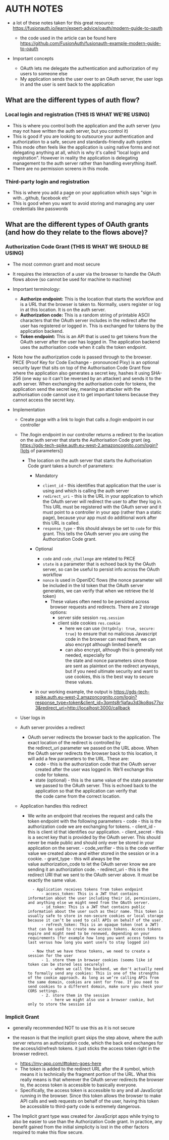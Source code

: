 # AUTH NOTES

- a lot of these notes taken for this great resource: https://fusionauth.io/learn/expert-advice/oauth/modern-guide-to-oauth 
    - the code used in the article can be found here https://github.com/FusionAuth/fusionauth-example-modern-guide-to-oauth

- Important concepts
    - OAuth lets me delegate the authentication and authorization of my users to someone else
    - My application sends the user over to an OAuth server, the user logs in and the user is sent back to the application

## What are the different types of auth flow?

### Local login and registration (THIS IS WHAT WE'RE USING)
- This is where you control both the application and the auth server (you may not have written the auth server, but you control it)
- This is good if you are looking to outsource your authentication and authorization to a safe, secure and standards-friendly auth system
- This mode often feels like the application is using native forms and not delegating anything at all, which is why it's called "local login and registration". However in reality the application is delegating management to the auth server rather than handling everything itself. 
- There are no permission screens in this mode.

### Third-party login and registration
- This is where you add a page on your application which says "sign in with...github, facebook etc"
- This is good when you want to avoid storing and managing any user credentials like passwords

## What are the different types of OAuth grants (and how do they relate to the flows above)?

### Authorization Code Grant (THIS IS WHAT WE SHOULD BE USING)

- The most common grant and most secure

- It requires the interaction of a user via the browser to handle the OAuth flows above (so cannot be used for machine to machine)

- Important terminology:
    - **Authorize endpoint:** This is the location that starts the workflow and is a URL that the browser is taken to. Normally, users register or log in at this location. It is on the auth server. 
    - **Authorization code:** This is a random string of printable ASCII characters that the OAuth server includes in the redirect after the user has registered or logged in. This is exchanged for tokens by the application backend.
    - **Token endpoint:** This is an API that is used to get tokens from the OAuth server after the user has logged in. The application backend uses the authorisation code when it calls the token endpoint.

- Note how the authorization code is passed through to the browser. PKCE (Proof Key for Code Exchange - pronounced Pixy) is an optional security layer that sits on top of the Authorisation Code Grant flow where the application also generates a secret key, hashes it using SHA-256 (one way so it can't be reversed by an attacker) and sends it to the auth server. When exchanging the authorisation code for tokens, the application send the secret key, meaning an attacker with the authorisation code cannot use it to get important tokens because they cannot access the secret key.

- Implementation

    - Create page with a link to login that calls a /login endpoint in our controller

    - The /login endpoint in our controller returns a redirect to the location on the auth server that starts the Authorisation Code grant (eg. https://gds-tech-spike.auth.eu-west-2.amazoncognito.com/login?[lots of parameters])

        - The location on the auth server that starts the Authorisation Code grant takes a bunch of parameters:

            - Mandatory
                - `client_id` - this identifies that application that the user is using and which is calling the auth server
                - `redirect_uri` - this is the URL in your application to which the OAuth server will redirect the user to after they log in. This URL must be registered with the OAuth server and it must point to a controller in your app (rather than a static page), because your app must do additional work after this URL is called.
                - `response_type` - this should always be set to `code` for this grant. This tells the OAuth server you are using the Authorization Code grant.

            - Optional
                - `code` and `code_challenge` are related to PKCE
                - `state` is a parameter that is echoed back by the OAuth server, so can be useful to persist info across the OAuth workflow
                - `nonce` is used in OpenIDC flows (the nonce parameter will be included in the Id token that the OAuth server generates, we can verify that when we retrieve the Id token)
                    - These values often need to be persisted across browser requests and redirects. There are 2 storage options:
                        - server side session `req.session` 
                        - client side cookies `res.cookie` 
                            - here we can use `{httpOnly: true, secure: true}` to ensure that no malicious Javascript code in the browser can read them, we can also encrypt although limited benefit 
                            - can also encrypt, although thsi is generally not needed, especially for the state and nonce parameters since those are sent as plaintext on the redirect anyways, but if you need ultimate security and want to use cookies, this is the best way to secure these values.
            - in our working example, the output is https://gds-tech-spike.auth.eu-west-2.amazoncognito.com/login?response_type=token&client_id=3qmts8r1jafau3d3ko8qs77sv3&redirect_uri=http://localhost:3000/callback

    - User logs in

    - Auth server provides a redirect

        - OAuth server redirects the browser back to the application. The exact location of the redirect is controlled by the redirect_uri parameter we passed on the URL above. When the OAuth server redirects the browser back to this location, it will add a few parameters to the URL. These are:
            - code - this is the authorization code that the OAuth server created after the user was logged in. We’ll exchange this code for tokens.
            - state (optional) - this is the same value of the state parameter we passed to the OAuth server. This is echoed back to the application so that the application can verify that the code came from the correct location.

    - Application handles this redirect
        - We write an endpoint that receives the request and calls the token endpoint with the following parameters
                        - code - this is the authorization code we are exchanging for tokens.
                        - client_id - this is client id that identifies our application.
                        - client_secret - this is a secret key that is provided by the OAuth server. This should never be made public and should only ever be stored in your application on the server.
                        - code_verifier - this is the code verifier value we created above and either stored in the session or in a cookie.
                        - grant_type - this will always be the value authorization_code to let the OAuth server know we are sending it an authorization code.
                        - redirect_uri - this is the redirect URI that we sent to the OAuth server above. It must be exactly the same value.

                - Application receives tokens from token endpoint
                    - access_token: This is a JWT that contains information about the user including their id, permissions, and anything else we might need from the OAuth server.
                    - id_token: This is a JWT that contains public information about the user such as their name. This token is usually safe to store in non-secure cookies or local storage because it can’t be used to call APIs on behalf of the user.
                    - refresh_token: This is an opaque token (not a JWT) that can be used to create new access tokens. Access tokens expire and might need to be renewed, depending on your requirements (for example how long you want access tokens to last versus how long you want users to stay logged in)

                - Now that we have these tokens, we need to create a session for the user
                    - 1. store them in browser cookies (seems like id token can be stored less securely)
                        - when we call the backend, we don't actually need to formally send any cookies: This is one of the strengths of the cookie approach. As long as we’re calling APIs from the same domain, cookies are sent for free. If you need to send cookies to a different domain, make sure you check your CORS settings.
                    - 2. store them in the session
                        - here we might also use a browser cookie, but only to store the session id

### Implicit Grant

- generally recommended NOT to use this as it is not secure

- the reason is that the implicit grant skips the step above, where the auth server returns an authorization code, which the back end exchanges for the access/id/refresh tokens. it just sticks the access token right in the browser redirect. 
    - https://my-app.com/#token-goes-here
    - The token is added to the redirect URL after the # symbol, which means it is technically the fragment portion of the URL. What this really means is that wherever the OAuth server redirects the browser to, the access token is accessible to basically everyone.
    - Specifically, the access token is accessible to any and all JavaScript running in the browser. Since this token allows the browser to make API calls and web requests on behalf of the user, having this token be accessible to third-party code is extremely dangerous.

- The Implicit grant type was created for JavaScript apps while trying to also be easier to use than the Authorization Code grant. In practice, any benefit gained from the initial simplicity is lost in the other factors required to make this flow secure.


